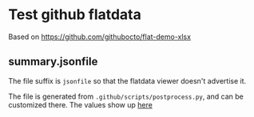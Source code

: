 # Test github flatdata

Based on https://github.com/githubocto/flat-demo-xlsx


## summary.jsonfile

The file suffix is `jsonfile` so that the flatdata viewer doesn't advertise it.

The file is generated from `.github/scripts/postprocess.py`, and can be customized there. The values show up [here](https://statcan.github.io/hackathon-ginyu-force/index-en.html)
